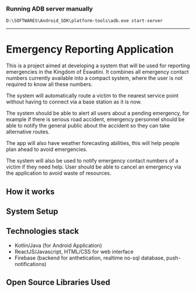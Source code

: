 ### Running ADB server manually

```
D:\SOFTWARES\Android_SDK\platform-tools\adb.exe start-server 
```

----

# Emergency Reporting Application

This is a project aimed at developing a system that will be used for reporting emergencies in the Kingdom of Eswatini. It
combines all emergency contact numbers currently available into a compact system, where the user is not required to
know all these numbers.

The system will automatically route a victim to the nearest service point without having to connect via a base station
as it is now.

The system should be able to alert all users about a pending emergency, for example if there is serious road accident,
emergency personnel should be able to notify the general public about the accident so they can take alternative routes.

The app will also have weather forecasting abilities, this will help people plan ahead to avoid emergencies.

The system will also be used to notify emergency contact numbers of a victim if they need help. User should be able to
cancel an emergency via the application to avoid waste of resources.

## How it works

## System Setup

## Technologies stack

- Kotlin/Java (for Android Application)
- ReactJS/Javascript, HTML/CSS for web interface
- Firebase (backend for anthetication, realtime no-sql database, push-notifications)

## Open Source Libraries Used

 